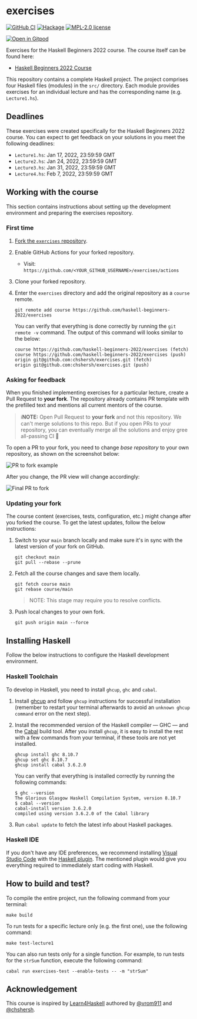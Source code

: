 # exercises

[![GitHub CI](https://github.com/haskell-beginners-2022/exercises/workflows/CI/badge.svg)](https://github.com/haskell-beginners-2022/exercises/actions)
[![Hackage](https://img.shields.io/hackage/v/exercises.svg?logo=haskell)](https://hackage.haskell.org/package/exercises)
[![MPL-2.0 license](https://img.shields.io/badge/license-MPL--2.0-blue.svg)](LICENSE)

[![Open in Gitpod](https://gitpod.io/button/open-in-gitpod.svg)](https://gitpod.io/#https://github.com/nadinda/exercises/)

Exercises for the Haskell Beginners 2022 course. The course itself can be found here:

* [Haskell Beginners 2022 Course](https://github.com/haskell-beginners-2022/course-plan)

This repository contains a complete Haskell project. The project
comprises four Haskell files (modules) in the `src/` directory. Each
module provides exercises for an individual lecture and has the
corresponding name (e.g. `Lecture1.hs`).

## Deadlines

These exercises were created specifically for the Haskell Beginners
2022 course. You can expect to get feedback on your solutions in you
meet the following deadlines:

* `Lecture1.hs`: Jan 17, 2022, 23:59:59 GMT
* `Lecture2.hs`: Jan 24, 2022, 23:59:59 GMT
* `Lecture3.hs`: Jan 31, 2022, 23:59:59 GMT
* `Lecture4.hs`: Feb  7, 2022, 23:59:59 GMT

## Working with the course

This section contains instructions about setting up the development
environment and preparing the exercises repository.

### First time

1. [Fork the `exercises` repository](https://docs.github.com/en/free-pro-team@latest/github/getting-started-with-github/fork-a-repo).
2. Enable GitHub Actions for your forked repository.
    * Visit: `https://github.com/<YOUR_GITHUB_USERNAME>/exercises/actions`
3. Clone your forked repository.
4. Enter the `exercises` directory and add the original repository as a `course` remote.

    ```shell
    git remote add course https://github.com/haskell-beginners-2022/exercises
    ```

    You can verify that everything is done correctly by running the
    `git remote -v` command. The output of this command will looks
    similar to the below:

    ```shell
    course https://github.com/haskell-beginners-2022/exercises (fetch)
    course https://github.com/haskell-beginners-2022/exercises (push)
    origin git@github.com:chshersh/exercises.git (fetch)
    origin git@github.com:chshersh/exercises.git (push)
    ```

### Asking for feedback

When you finished implementing exercises for a particular lecture,
create a Pull Request to **your fork**. The repository already
contains PR template with the prefilled text and mentions all current
mentors of the course.

> ℹ️**NOTE:** Open Pull Request to **your fork** and not this
> repository. We can't merge solutions to this repo. But if you open
> PRs to your repository, you can eventually merge all the solutions
> and enjoy gree all-passing CI 🍏

To open a PR to your fork, you need to change _base repository_ to 
your own repository, as shown on the screenshot below:

![PR to fork example](https://user-images.githubusercontent.com/4276606/147921946-e9b84424-e76f-4f7a-8976-e33564ae1532.png)

After you change, the PR view will change accordingly:

![Final PR to fork](https://user-images.githubusercontent.com/4276606/147922107-78f80f23-e98c-47f8-8cb3-d20a8b2f771d.png)

### Updating your fork

The course content (exercises, tests, configuration, etc.) might
change after you forked the course. To get the latest updates, follow
the below instructions:

1. Switch to your `main` branch locally and make sure it's in sync
   with the latest version of your fork on GitHub.

    ```shell
    git checkout main
    git pull --rebase --prune
    ```

2. Fetch all the course changes and save them locally.

    ```shell
    git fetch course main
    git rebase course/main
    ```

    > NOTE: This stage may require you to resolve conflicts.

3. Push local changes to your own fork.

    ```shell
    git push origin main --force
    ```

## Installing Haskell

Follow the below instructions to configure the Haskell development
environment.

### Haskell Toolchain

To develop in Haskell, you need to install `ghcup`, `ghc` and `cabal`.

1. Install [ghcup](https://www.haskell.org/ghcup/) and follow `ghcup`
   instructions for successful installation (remember to restart your
   terminal afterwards to avoid an `unknown ghcup command` error on
   the next step).
2. Install the recommended version of the Haskell compiler — GHC — and the
   [Cabal](https://www.haskell.org/cabal/) build tool. After you install
   `ghcup`, it is easy to install the rest with a few commands from your
   terminal, if these tools are not yet installed.

    ```shell
    ghcup install ghc 8.10.7
    ghcup set ghc 8.10.7
    ghcup install cabal 3.6.2.0
    ```

	You can verify that everything is installed correctly by running
    the following commands:

    ```shell
    $ ghc --version
    The Glorious Glasgow Haskell Compilation System, version 8.10.7
    $ cabal --version
    cabal-install version 3.6.2.0
    compiled using version 3.6.2.0 of the Cabal library
    ```

4. Run `cabal update` to fetch the latest info about Haskell packages.

### Haskell IDE

If you don't have any IDE preferences, we recommend installing
[Visual Studio Code](https://code.visualstudio.com/download) with the
[Haskell plugin](https://marketplace.visualstudio.com/items?itemName=haskell.haskell).
The mentioned plugin would give you everything required to immediately start coding with Haskell.

## How to build and test?

To compile the entire project, run the following command from your terminal:

```shell
make build
```

To run tests for a specific lecture only (e.g. the first one), use the
following command:

```shell
make test-lecture1
```

You can also run tests only for a single function. For example, to run
tests for the `strSum` function, execute the following command:

```shell
cabal run exercises-test --enable-tests -- -m "strSum"
```

## Acknowledgement

This course is inspired by
[Learn4Haskell](https://github.com/kowainik/learn4haskell) authored by
[@vrom911](https://github.com/vrom911) and
[@chshersh](https://github.com/chshersh).
